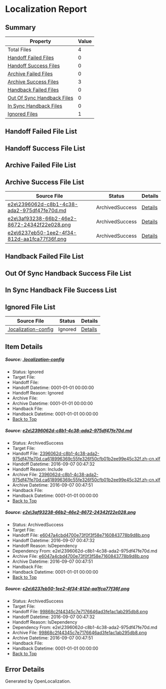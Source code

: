 # <a name='report-top'></a> Localization Report

## Summary
 Property | Value 
 -------- | ----- 
 Total Files | 4
[ Handoff Failed Files ](#handoff-failed-list)| 0
[ Handoff Success Files ](#handoff-success-list)| 0
[ Archive Failed Files ](#archive-failed-list)| 0
[ Archive Success Files ](#archive-success-list)| 3
[ Handback Failed Files ](#handback-failed-list)| 0
[ Out Of Sync Handback Files ](#outofsync-handback-success-list)| 0
[ In Sync Handback Files ](#insync-handback-success-list)| 0
[ Ignored Files ](#ignored-list)| 1

## <a name='handoff-failed-list'></a> Handoff Failed File List

## <a name='handoff-success-list'></a> Handoff Success File List

## <a name='archive-failed-list'></a> Archive Failed File List

## <a name='archive-success-list'></a> Archive Success File List
 Source File | Status | Details 
 ----------- | ------ | ------- 
 [e2e\2396062d-c8b1-4c38-ada2-975df47fe70d.md](https://github.com/OpenLocalizationTestOrg/ol-test0/blob/469b98ede92c27c1b3195dee44cff2c6d16e5bd3/e2e/2396062d-c8b1-4c38-ada2-975df47fe70d.md) | ArchivedSuccess | [Details](#5587fd2470de9845d18003b9e6f204ca446af4bc1)
 [e2e\3af93238-66b2-46e2-8672-24342f22e028.png](https://github.com/OpenLocalizationTestOrg/ol-test0/blob/469b98ede92c27c1b3195dee44cff2c6d16e5bd3/e2e/3af93238-66b2-46e2-8672-24342f22e028.png) | ArchivedSuccess | [Details](#e6047a4cbd4700e73f0f3f58e7160843778b9d8b2)
 [e2e\6237eb50-1ee2-4f34-812d-aa1fca77f36f.png](https://github.com/OpenLocalizationTestOrg/ol-test0/blob/469b98ede92c27c1b3195dee44cff2c6d16e5bd3/e2e/6237eb50-1ee2-4f34-812d-aa1fca77f36f.png) | ArchivedSuccess | [Details](#99868c2f44345c7e7176646ad3fe1ac1ab295db83)

## <a name='handback-failed-list'></a> Handback Failed File List

## <a name='outofsync-handback-success-list'></a> Out Of Sync Handback Success File List

## <a name='insync-handback-success-list'></a> In Sync Handback File Success List

## <a name='ignored-list'></a> Ignored File List
 Source File | Status | Details 
 ----------- | ------ | ------- 
 [.localization-config](https://github.com/OpenLocalizationTestOrg/ol-test0/blob/469b98ede92c27c1b3195dee44cff2c6d16e5bd3/.localization-config) | Ignored | [Details](#3d4f252ac210baf56311d7e97dcc2db10974dbd20)

## Item Details
##### <a name='3d4f252ac210baf56311d7e97dcc2db10974dbd20'></a> Source: [.localization-config](https://github.com/OpenLocalizationTestOrg/ol-test0/blob/469b98ede92c27c1b3195dee44cff2c6d16e5bd3/.localization-config)
* Status: Ignored
* Target File: 
* Handoff File: 
* Handoff Datetime: 0001-01-01 00:00:00
* Handoff Reason: Ignored
* Archive File: 
* Archive Datetime: 0001-01-01 00:00:00
* Handback File: 
* Handback Datetime: 0001-01-01 00:00:00
* [Back to Top](#report-top)

##### <a name='5587fd2470de9845d18003b9e6f204ca446af4bc1'></a> Source: [e2e\2396062d-c8b1-4c38-ada2-975df47fe70d.md](https://github.com/OpenLocalizationTestOrg/ol-test0/blob/469b98ede92c27c1b3195dee44cff2c6d16e5bd3/e2e/2396062d-c8b1-4c38-ada2-975df47fe70d.md)
* Status: ArchivedSuccess
* Target File: 
* Handoff File: [2396062d-c8b1-4c38-ada2-975df47fe70d.ca618996369c55fe326f50cfb01b2ee99e45c32f.zh-cn.xlf](https://github.com/OpenLocalizationTestOrg/ol-test0-handoff/blob/ca1acea63ab6daaea1f0144aa7a95966943fd971/ol-handoff/OpenLocalizationTestOrg/ol-test0-zhcn/ci/ht/2396062d-c8b1-4c38-ada2-975df47fe70d.ca618996369c55fe326f50cfb01b2ee99e45c32f.zh-cn.xlf)
* Handoff Datetime: 2016-09-07 00:47:32
* Handoff Reason: Include
* Archive File: [2396062d-c8b1-4c38-ada2-975df47fe70d.ca618996369c55fe326f50cfb01b2ee99e45c32f.zh-cn.xlf](https://github.com/OpenLocalizationTestOrg/ol-test0-handoff/blob/4c5e977420876c46b23c395fd2706b7f34c52f28/ol-archive/OpenLocalizationTestOrg/ol-test0-zhcn/ci/ht/2396062d-c8b1-4c38-ada2-975df47fe70d.ca618996369c55fe326f50cfb01b2ee99e45c32f.zh-cn.xlf)
* Archive Datetime: 2016-09-07 00:47:51
* Handback File: 
* Handback Datetime: 0001-01-01 00:00:00
* [Back to Top](#report-top)

##### <a name='e6047a4cbd4700e73f0f3f58e7160843778b9d8b2'></a> Source: [e2e\3af93238-66b2-46e2-8672-24342f22e028.png](https://github.com/OpenLocalizationTestOrg/ol-test0/blob/469b98ede92c27c1b3195dee44cff2c6d16e5bd3/e2e/3af93238-66b2-46e2-8672-24342f22e028.png)
* Status: ArchivedSuccess
* Target File: 
* Handoff File: [e6047a4cbd4700e73f0f3f58e7160843778b9d8b.png](https://github.com/OpenLocalizationTestOrg/ol-test0-handoff/blob/ca1acea63ab6daaea1f0144aa7a95966943fd971/ol-handoff/OpenLocalizationTestOrg/ol-test0-zhcn/ci/ht/e6047a4cbd4700e73f0f3f58e7160843778b9d8b.png)
* Handoff Datetime: 2016-09-07 00:47:32
* Handoff Reason: IsDependency
* Dependency From: e2e\2396062d-c8b1-4c38-ada2-975df47fe70d.md
* Archive File: [e6047a4cbd4700e73f0f3f58e7160843778b9d8b.png](https://github.com/OpenLocalizationTestOrg/ol-test0-handoff/blob/4c5e977420876c46b23c395fd2706b7f34c52f28/ol-archive/OpenLocalizationTestOrg/ol-test0-zhcn/ci/ht/e6047a4cbd4700e73f0f3f58e7160843778b9d8b.png)
* Archive Datetime: 2016-09-07 00:47:51
* Handback File: 
* Handback Datetime: 0001-01-01 00:00:00
* [Back to Top](#report-top)

##### <a name='99868c2f44345c7e7176646ad3fe1ac1ab295db83'></a> Source: [e2e\6237eb50-1ee2-4f34-812d-aa1fca77f36f.png](https://github.com/OpenLocalizationTestOrg/ol-test0/blob/469b98ede92c27c1b3195dee44cff2c6d16e5bd3/e2e/6237eb50-1ee2-4f34-812d-aa1fca77f36f.png)
* Status: ArchivedSuccess
* Target File: 
* Handoff File: [99868c2f44345c7e7176646ad3fe1ac1ab295db8.png](https://github.com/OpenLocalizationTestOrg/ol-test0-handoff/blob/ca1acea63ab6daaea1f0144aa7a95966943fd971/ol-handoff/OpenLocalizationTestOrg/ol-test0-zhcn/ci/ht/99868c2f44345c7e7176646ad3fe1ac1ab295db8.png)
* Handoff Datetime: 2016-09-07 00:47:32
* Handoff Reason: IsDependency
* Dependency From: e2e\2396062d-c8b1-4c38-ada2-975df47fe70d.md
* Archive File: [99868c2f44345c7e7176646ad3fe1ac1ab295db8.png](https://github.com/OpenLocalizationTestOrg/ol-test0-handoff/blob/4c5e977420876c46b23c395fd2706b7f34c52f28/ol-archive/OpenLocalizationTestOrg/ol-test0-zhcn/ci/ht/99868c2f44345c7e7176646ad3fe1ac1ab295db8.png)
* Archive Datetime: 2016-09-07 00:47:51
* Handback File: 
* Handback Datetime: 0001-01-01 00:00:00
* [Back to Top](#report-top)


## Error Details

Generated by OpenLocalization.
